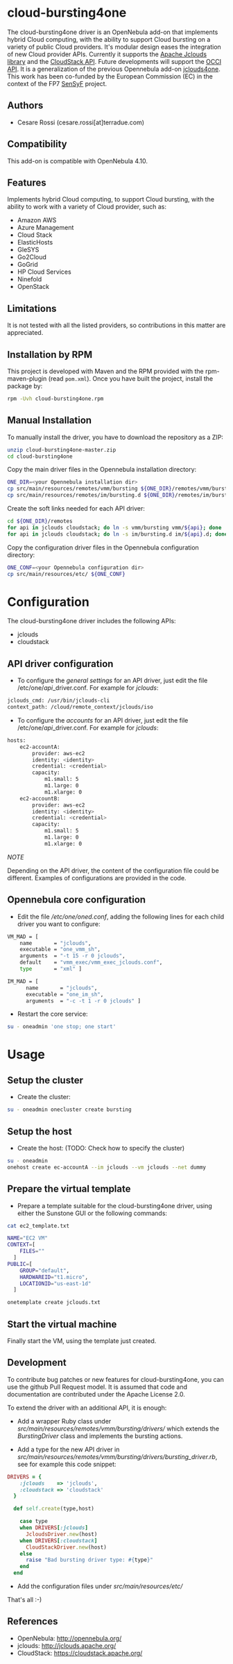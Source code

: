 # cloud-bursting4one

The cloud-bursting4one driver is an OpenNebula add-on that implements hybrid Cloud computing, with the ability to support Cloud bursting on a variety of public Cloud providers. It's modular design eases the integration of new Cloud provider APIs. Currently it supports the [Apache Jclouds library](<https://jclouds.apache.org/>) and the [CloudStack API](<https://cloudstack.apache.org/>). Future developments will support the [OCCI API](http://occi-wg.org/).
It is a generalization of the previous Opennebula add-on [jclouds4one](https://github.com/OpenNebula/addon-jclouds4one).
This work has been co-funded by the European Commission (EC) in the context of the FP7 [SenSyF](<http://www.sensyf.eu>) project.


## Authors

* Cesare Rossi (cesare.rossi[at]terradue.com)

## Compatibility

This add-on is compatible with OpenNebula 4.10.

## Features

Implements hybrid Cloud computing, to support Cloud bursting, with the ability to work with a variety of Cloud provider, such as:

* Amazon AWS
* Azure Management
* Cloud Stack
* ElasticHosts
* GleSYS
* Go2Cloud
* GoGrid
* HP Cloud Services
* Ninefold
* OpenStack

## Limitations

It is not tested with all the listed providers, so contributions in this matter are appreciated.

## Installation by RPM

This project is developed with Maven and the RPM provided with the rpm-maven-plugin (read `pom.xml`). Once you have built the project, install the package by:

```bash
rpm -Uvh cloud-bursting4one.rpm
```

## Manual Installation

To manually install the driver, you have to download the repository as a ZIP:

```bash
unzip cloud-bursting4one-master.zip
cd cloud-bursting4one
```

Copy the main driver files in the Opennebula installation directory:

```bash
ONE_DIR=<your Opennebula installation dir>
cp src/main/resources/remotes/vmm/bursting ${ONE_DIR}/remotes/vmm/bursting
cp src/main/resources/remotes/im/bursting.d ${ONE_DIR}/remotes/im/bursting.d
```

Create the soft links needed for each API driver:

```bash
cd ${ONE_DIR}/remotes
for api in jclouds cloudstack; do ln -s vmm/bursting vmm/${api}; done 
for api in jclouds cloudstack; do ln -s im/bursting.d im/${api}.d; done
```

Copy the configuration driver files in the Opennebula configuration directory:

```bash
ONE_CONF=<your Opennebula configuration dir>
cp src/main/resources/etc/ ${ONE_CONF}
```

# Configuration

The cloud-bursting4one driver includes the following APIs:

* jclouds
* cloudstack

## API driver configuration

* To configure the *general settings* for an API driver, just edit the file /etc/one/*api*_driver.conf. For example for *jclouds*:

```bash
jclouds_cmd: /usr/bin/jclouds-cli
context_path: /cloud/remote_context/jclouds/iso
```

* To configure the *accounts* for an API driver, just edit the file /etc/one/*api*_driver.conf. For example for *jclouds*:

```bash
hosts:
    ec2-accountA:
        provider: aws-ec2
        identity: <identity>
        credential: <credential>
        capacity:
            m1.small: 5
            m1.large: 0
            m1.xlarge: 0
    ec2-accountB:
        provider: aws-ec2
        identity: <identity>
        credential: <credential>
        capacity:
            m1.small: 5
            m1.large: 0
            m1.xlarge: 0
```

*NOTE*

Depending on the API driver, the content of the configuration file could be different. Examples of configurations are provided in the code.

## Opennebula core configuration

* Edit the file */etc/one/oned.conf*, adding the following lines for each child driver you want to configure:

```bash
VM_MAD = [
    name       = "jclouds",
    executable = "one_vmm_sh",
    arguments  = "-t 15 -r 0 jclouds",
    default    = "vmm_exec/vmm_exec_jclouds.conf",
    type       = "xml" ]

IM_MAD = [
      name       = "jclouds",
      executable = "one_im_sh",
      arguments  = "-c -t 1 -r 0 jclouds" ]
```

* Restart the core service:

```bash
su - oneadmin 'one stop; one start'
```

# Usage

## Setup the cluster

* Create the cluster:

```bash
su - oneadmin onecluster create bursting
```

## Setup the host

* Create the host: (TODO: Check how to specify the cluster)

```bash
su - oneadmin
onehost create ec-accountA --im jclouds --vm jclouds --net dummy
```

## Prepare the virtual template

* Prepare a template suitable for the cloud-bursting4one driver, using either the Sunstone GUI or the following commands:

```bash
cat ec2_template.txt

NAME="EC2 VM"
CONTEXT=[
    FILES=""
  ]
PUBLIC=[
    GROUP="default",
    HARDWAREID="t1.micro",
    LOCATIONID="us-east-1d"
  ]
```
```bash
onetemplate create jclouds.txt
```

## Start the virtual machine

Finally start the VM, using the template just created.

## Development

To contribute bug patches or new features for cloud-bursting4one, you can use the github Pull Request model. It is assumed that code and documentation are contributed under the Apache License 2.0.

To extend the driver with an additional API, it is enough:

* Add a wrapper Ruby class under *src/main/resources/remotes/vmm/bursting/drivers/* which extends the *BurstingDriver* class and implements the bursting actions.

* Add a type for the new API driver in *src/main/resources/remotes/vmm/bursting/drivers/bursting_driver.rb*, see for example this code snippet: 

```ruby
DRIVERS = {
    :jclouds    => 'jclouds',
    :cloudstack => 'cloudstack'
  }

  def self.create(type,host)

    case type
    when DRIVERS[:jclouds]
      JcloudsDriver.new(host)
    when DRIVERS[:cloudstack]
      CloudStackDriver.new(host)
    else
      raise "Bad bursting driver type: #{type}"
    end
  end
```

* Add the configuration files under *src/main/resources/etc/*

That's all :-)

## References

* OpenNebula: http://opennebula.org/ 
* jclouds: http://jclouds.apache.org/
* CloudStack: https://cloudstack.apache.org/